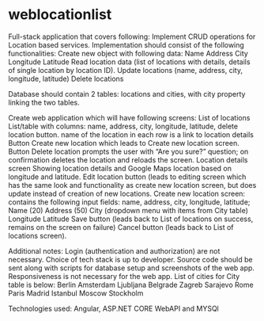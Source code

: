 # weblocationlist
Full-stack application that covers following:
Implement CRUD operations for Location based services. Implementation should consist of the following functionalities: 
Create new object with following data:
Name
Address
City 
Longitude
Latitude
Read location data (list of locations with details, details of single location by location ID). 
Update locations (name, address, city, longitude, latitude)
Delete locations

Database should contain 2 tables: locations and cities, with city property linking the two tables.


Create web application which will have following screens:
List of locations
List/table with columns: name, address, city, longitude, latitude, delete location button.
name of the location in each row is a link to location details
Button Create new location which leads to Create new location screen.
Button Delete location prompts the user with “Are you sure?” question; on confirmation deletes the location and reloads the screen.
Location details screen
Showing location details and Google Maps location based on longitude and latitude. 
Edit location button (leads to editing screen which has the same look and functionality as create new location screen, but does update instead of creation of new locations. 
Create new location screen:
contains the following input fields: name, address, city, longitude, latitude;
Name (20)
Address (50)
City (dropdown menu with items from City table)
Longitude
Latitude 
Save button (leads back to List of locations on success, remains on the screen on failure)
Cancel button (leads back to List of locations screen). 


Additional notes:
Login (authentication and authorization) are not necessary. 
Choice of tech stack is up to developer. 
Source code should be sent along with scripts for database setup and screenshots of the web app.
Responsiveness is not necessary for the web app.
List of cities for City table is below:
Berlin
Amsterdam
Ljubljana
Belgrade
Zagreb
Sarajevo
Rome
Paris
Madrid
Istanbul
Moscow
Stockholm

Technologies used: Angular, ASP.NET CORE WebAPI and MYSQl

